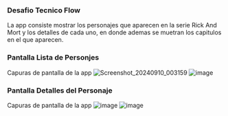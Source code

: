 ### Desafio Tecnico Flow
La app consiste mostrar los personajes que aparecen en la serie  Rick And Mort y los detalles de cada uno, en donde ademas se muetran los capitulos en el que aparecen.

### Pantalla Lista de Personjes
Capuras de pantalla de la app
![Screenshot_20240910_003159](https://github.com/user-attachments/assets/c03b1c35-ad2d-4716-8e4a-90140de75d44)
![image](https://github.com/user-attachments/assets/c078deb1-cf46-4205-b6c1-de4a0519c8c4)

### Pantalla Detalles del Personaje
Capuras de pantalla de la app
![image](https://github.com/user-attachments/assets/19e20bde-6f27-4d42-904b-b23f72528581)
![image](https://github.com/user-attachments/assets/72e6ec16-aa32-4af1-9a0a-9e29b0e35288)

